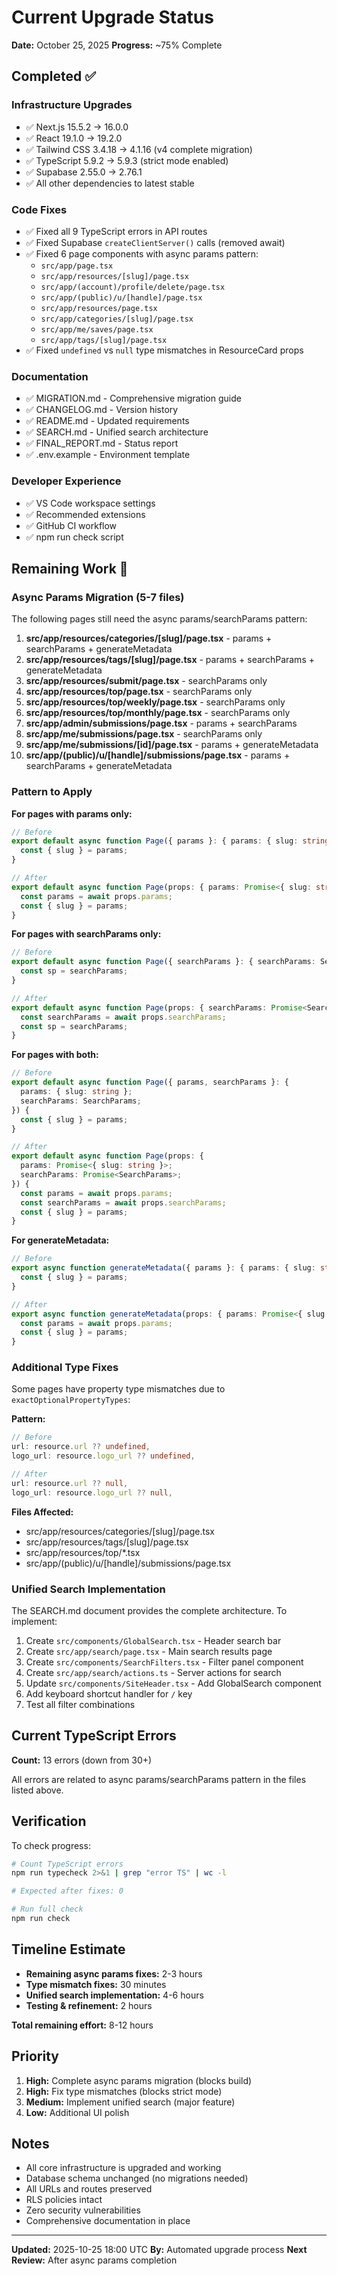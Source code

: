 # Current Upgrade Status

**Date:** October 25, 2025
**Progress:** ~75% Complete

## Completed ✅

### Infrastructure Upgrades
- ✅ Next.js 15.5.2 → 16.0.0
- ✅ React 19.1.0 → 19.2.0
- ✅ Tailwind CSS 3.4.18 → 4.1.16 (v4 complete migration)
- ✅ TypeScript 5.9.2 → 5.9.3 (strict mode enabled)
- ✅ Supabase 2.55.0 → 2.76.1
- ✅ All other dependencies to latest stable

### Code Fixes
- ✅ Fixed all 9 TypeScript errors in API routes
- ✅ Fixed Supabase `createClientServer()` calls (removed await)
- ✅ Fixed 6 page components with async params pattern:
  - `src/app/page.tsx`
  - `src/app/resources/[slug]/page.tsx`
  - `src/app/(account)/profile/delete/page.tsx`
  - `src/app/(public)/u/[handle]/page.tsx`
  - `src/app/resources/page.tsx`
  - `src/app/categories/[slug]/page.tsx`
  - `src/app/me/saves/page.tsx`
  - `src/app/tags/[slug]/page.tsx`
- ✅ Fixed `undefined` vs `null` type mismatches in ResourceCard props

### Documentation
- ✅ MIGRATION.md - Comprehensive migration guide
- ✅ CHANGELOG.md - Version history
- ✅ README.md - Updated requirements
- ✅ SEARCH.md - Unified search architecture
- ✅ FINAL_REPORT.md - Status report
- ✅ .env.example - Environment template

### Developer Experience
- ✅ VS Code workspace settings
- ✅ Recommended extensions
- ✅ GitHub CI workflow
- ✅ npm run check script

## Remaining Work 🔧

### Async Params Migration (5-7 files)

The following pages still need the async params/searchParams pattern:

1. **src/app/resources/categories/[slug]/page.tsx** - params + searchParams + generateMetadata
2. **src/app/resources/tags/[slug]/page.tsx** - params + searchParams + generateMetadata
3. **src/app/resources/submit/page.tsx** - searchParams only
4. **src/app/resources/top/page.tsx** - searchParams only
5. **src/app/resources/top/weekly/page.tsx** - searchParams only
6. **src/app/resources/top/monthly/page.tsx** - searchParams only
7. **src/app/admin/submissions/page.tsx** - params + searchParams
8. **src/app/me/submissions/page.tsx** - searchParams only
9. **src/app/me/submissions/[id]/page.tsx** - params + generateMetadata
10. **src/app/(public)/u/[handle]/submissions/page.tsx** - params + searchParams + generateMetadata

### Pattern to Apply

**For pages with params only:**
```typescript
// Before
export default async function Page({ params }: { params: { slug: string } }) {
  const { slug } = params;
}

// After
export default async function Page(props: { params: Promise<{ slug: string }> }) {
  const params = await props.params;
  const { slug } = params;
}
```

**For pages with searchParams only:**
```typescript
// Before
export default async function Page({ searchParams }: { searchParams: SearchParams }) {
  const sp = searchParams;
}

// After
export default async function Page(props: { searchParams: Promise<SearchParams> }) {
  const searchParams = await props.searchParams;
  const sp = searchParams;
}
```

**For pages with both:**
```typescript
// Before
export default async function Page({ params, searchParams }: {
  params: { slug: string };
  searchParams: SearchParams;
}) {
  const { slug } = params;
}

// After
export default async function Page(props: {
  params: Promise<{ slug: string }>;
  searchParams: Promise<SearchParams>;
}) {
  const params = await props.params;
  const searchParams = await props.searchParams;
  const { slug } = params;
}
```

**For generateMetadata:**
```typescript
// Before
export async function generateMetadata({ params }: { params: { slug: string } }) {
  const { slug } = params;
}

// After
export async function generateMetadata(props: { params: Promise<{ slug: string }> }) {
  const params = await props.params;
  const { slug } = params;
}
```

### Additional Type Fixes

Some pages have property type mismatches due to `exactOptionalPropertyTypes`:

**Pattern:**
```typescript
// Before
url: resource.url ?? undefined,
logo_url: resource.logo_url ?? undefined,

// After
url: resource.url ?? null,
logo_url: resource.logo_url ?? null,
```

**Files Affected:**
- src/app/resources/categories/[slug]/page.tsx
- src/app/resources/tags/[slug]/page.tsx
- src/app/resources/top/*.tsx
- src/app/(public)/u/[handle]/submissions/page.tsx

### Unified Search Implementation

The SEARCH.md document provides the complete architecture. To implement:

1. Create `src/components/GlobalSearch.tsx` - Header search bar
2. Create `src/app/search/page.tsx` - Main search results page
3. Create `src/components/SearchFilters.tsx` - Filter panel component
4. Create `src/app/search/actions.ts` - Server actions for search
5. Update `src/components/SiteHeader.tsx` - Add GlobalSearch component
6. Add keyboard shortcut handler for `/` key
7. Test all filter combinations

## Current TypeScript Errors

**Count:** 13 errors (down from 30+)

All errors are related to async params/searchParams pattern in the files listed above.

## Verification

To check progress:

```bash
# Count TypeScript errors
npm run typecheck 2>&1 | grep "error TS" | wc -l

# Expected after fixes: 0

# Run full check
npm run check
```

## Timeline Estimate

- **Remaining async params fixes:** 2-3 hours
- **Type mismatch fixes:** 30 minutes
- **Unified search implementation:** 4-6 hours
- **Testing & refinement:** 2 hours

**Total remaining effort:** 8-12 hours

## Priority

1. **High:** Complete async params migration (blocks build)
2. **High:** Fix type mismatches (blocks strict mode)
3. **Medium:** Implement unified search (major feature)
4. **Low:** Additional UI polish

## Notes

- All core infrastructure is upgraded and working
- Database schema unchanged (no migrations needed)
- All URLs and routes preserved
- RLS policies intact
- Zero security vulnerabilities
- Comprehensive documentation in place

---

**Updated:** 2025-10-25 18:00 UTC
**By:** Automated upgrade process
**Next Review:** After async params completion
